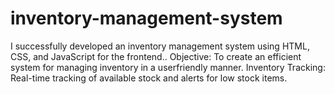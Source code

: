 # inventory-management-system
I successfully developed an inventory management system using HTML, CSS,  and JavaScript for the frontend..  Objective: To create an efficient system for managing inventory in a  userfriendly manner.  Inventory Tracking: Real-time tracking of available stock and alerts for low  stock items.
